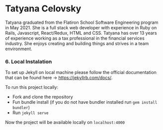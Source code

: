 # Tatyana Celovsky

Tatyana graduated from the Flatiron School Software Engineering program in May 2021. She is a full stack web developer with experience in Ruby on Rails, Javascript, React/Redux, HTML and CSS. Tatyana has over 13 years of experience working as a tax professional in the financial services industry. She enjoys creating and building things and strives in a team environment.

### 6. Local Instalation

To set up Jekyll on local machine please follow the official documentation that can be found here -> https://jekyllrb.com/docs/.

To run this project locally:

- Fork and clone the repository
- Fun bundle install (if you do not have bundler installed run `gem install bundler`)
- Run `jekyll serve`

Now the project will be available locally on `localhost:4000`
